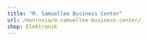 ```yaml
---
title: "M. Samuellee Business Center"
url: /monrovia/m-samuellee-business-center/
shop: Elektronik
---
```

